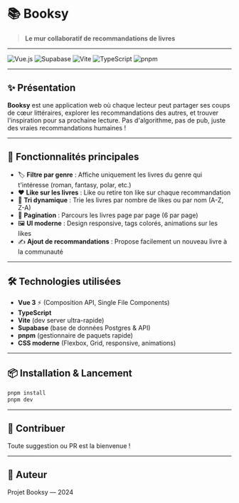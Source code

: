 # 📚 Booksy

> **Le mur collaboratif de recommandations de livres**

---

![Vue.js](https://img.shields.io/badge/Vue.js-3.x-42b883?logo=vue-dot-js&logoColor=white)
![Supabase](https://img.shields.io/badge/Supabase-Database-3ecf8e?logo=supabase&logoColor=white)
![Vite](https://img.shields.io/badge/Vite-Dev%20Server-facc15?logo=vite&logoColor=white)
![TypeScript](https://img.shields.io/badge/TypeScript-5.x-3178c6?logo=typescript&logoColor=white)
![pnpm](https://img.shields.io/badge/pnpm-%23F69220.svg?logo=pnpm&logoColor=white)

---

## ✨ Présentation

**Booksy** est une application web où chaque lecteur peut partager ses coups de cœur littéraires, explorer les recommandations des autres, et trouver l'inspiration pour sa prochaine lecture. Pas d'algorithme, pas de pub, juste des vraies recommandations humaines !

---

## 🚀 Fonctionnalités principales

- 🏷️ **Filtre par genre** : Affiche uniquement les livres du genre qui t'intéresse (roman, fantasy, polar, etc.)
- ❤️ **Like sur les livres** : Like ou retire ton like sur chaque recommandation
- 🔢 **Tri dynamique** : Trie les livres par nombre de likes ou par nom (A-Z, Z-A)
- 📄 **Pagination** : Parcours les livres page par page (6 par page)
- 🖼️ **UI moderne** : Design responsive, tags colorés, animations sur les likes
- ✍️ **Ajout de recommandations** : Propose facilement un nouveau livre à la communauté

---

## 🛠️ Technologies utilisées

- **Vue 3** ⚡ (Composition API, Single File Components)
- **TypeScript**
- **Vite** (dev server ultra-rapide)
- **Supabase** (base de données Postgres & API)
- **pnpm** (gestionnaire de paquets rapide)
- **CSS moderne** (Flexbox, Grid, responsive, animations)

---

## 📦 Installation & Lancement

```bash
pnpm install
pnpm dev
```

---

## 🤝 Contribuer

Toute suggestion ou PR est la bienvenue !

---

## 📝 Auteur

Projet Booksy — 2024
